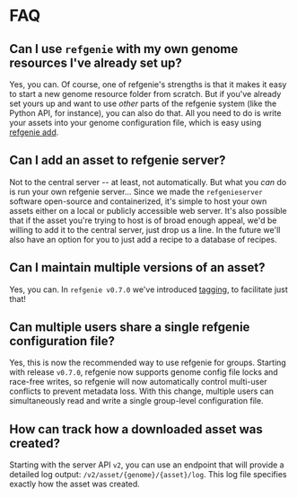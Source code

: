 # FAQ

## Can I use `refgenie` with my own genome resources I've already set up?

Yes, you can. Of course, one of refgenie's strengths is that it makes it easy to start a new genome resource folder from scratch. But if you've already set yours up and want to use *other* parts of the refgenie system (like the Python API, for instance), you can also do that. All you need to do is write your assets into your genome configuration file, which is easy using [refgenie add](custom_assets).

## Can I add an asset to refgenie server?

Not to the central server -- at least, not automatically. But what you *can* do is run your own refgenie server... Since we made the `refgenieserver` software open-source and containerized, it's simple to host your own assets either on a local or publicly accessible web server. It's also possible that if the asset you're trying to host is of broad enough appeal, we'd be willing to add it to the central server, just drop us a line. In the future we'll also have an option for you to just add a recipe to a database of recipes.

## Can I maintain multiple versions of an asset?

Yes, you can. In `refgenie v0.7.0` we've introduced [tagging](tag.md), to facilitate just that!

## Can multiple users share a single refgenie configuration file?

Yes, this is now the recommended way to use refgenie for groups. Starting with release `v0.7.0`, refgenie now supports genome config file locks and race-free writes, so refgenie will now automatically control multi-user conflicts to prevent metadata loss. With this change, multiple users can simultaneously read and write a single group-level configuration file. 

## How can track how a downloaded asset was created?

Starting with the server API `v2`, you can use an endpoint that will provide a detailed log output: `/v2/asset/{genome}/{asset}/log`. This log file specifies exactly how the asset was created.